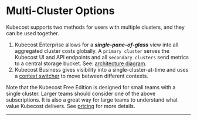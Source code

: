 Multi-Cluster Options
===============

Kubecost supports two methods for users with multiple clusters, and they can be used together.

1. Kubecost Enterprise allows for a ___single-pane-of-glass___ view into all aggregated cluster costs globally. A `primary cluster` serves the Kubecost UI and API endpoints and all `secondary clusters` send metrics to a central storage bucket. See: [architecture diagram](https://guide.kubecost.com/hc/en-us/articles/4407595922711).
2. Kubecost Business gives visibility into a single-cluster-at-time and uses a [context switcher](https://github.com/kubecost/docs/blob/main/context-switcher.md) to move between different contexts.

Note that the Kubecost Free Edition is designed for small teams with a single cluster. Larger teams should consider one of the above subscriptions. It is also a great way for large teams to understand what value Kubecost delivers. See [pricing](https://www.kubecost.com/pricing) for more details.

---


<!--- {"article":"4407595970711","section":"4402815636375","permissiongroup":"1500001277122"} --->

